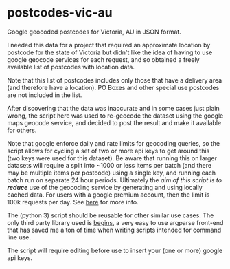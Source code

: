 # postcodes-vic-au
Google geocoded postcodes for Victoria, AU in JSON format.

I needed this data for a project that required an approximate location by postcode for the state of Victoria but didn't like the idea of having to use google geocode services for each request, and so obtained a freely available list of postcodes with location data.

Note that this list of postcodes includes only those that have a delivery area (and therefore have a location). PO Boxes and other special use postcodes are not included in the list.

After discovering that the data was inaccurate and in some cases just plain wrong, the script here was used to re-geocode the dataset using the google maps geocode service, and decided to post the result and make it available for others.

Note that google enforce daily and rate limits for geocoding queries, so the script allows for cycling a set of two or more api keys to get around this (two keys were used for this dataset). Be aware that running this on larger datasets will require a split into ~1000 or less items per batch (and there may be multiple items per postcode) using a single key, and running each batch run on separate 24 hour periods. Ultimately the _aim of this script is to **reduce**_ use of the geocoding service by generating and using locally cached data. For users with a google premium account, then the limit is 100k requests per day. See [here](https://developers.google.com/maps/documentation/geocoding/usage-limits) for more info.

The (python 3) script should be reusable for other similar use cases.  The only third party library used is [begins](https://pypi.python.org/pypi/begins), a very easy to use argparse front-end that has saved me a ton of time when writing scripts intended for command line use.

The script will require editing before use to insert your (one or more) google api keys.
